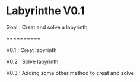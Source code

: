 Labyrinthe V0.1
==========

Goal : Creat and solve a labyrinth

==========

V0.1 : Creat labyrinth

V0.2 : Solve labyrinth

V0.3 : Adding some other method to creat and solve
